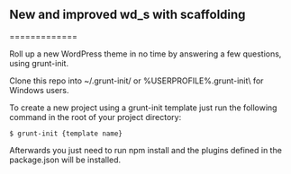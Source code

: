 ## New and improved wd_s with scaffolding
=============

Roll up a new WordPress theme in no time by answering a few questions, using grunt-init.

Clone this repo into ~/.grunt-init/ or %USERPROFILE%\.grunt-init\ for Windows users.

To create a new project using a grunt-init template just run the following command in the root of your project directory:

	$ grunt-init {template name}
	
Afterwards you just need to run npm install and the plugins defined in the package.json will be installed.
